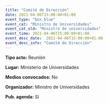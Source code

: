 ```yaml
---
title: "Comité de Dirección"
date: 2021-04-06T15:00:00+01:00
event_type: "box_blue" 
event_cat: "Ministro de Universidades"
event_cat_old: "Ministro de universidades"
event_time: 2021-04-06T15:00:00+01:00
event_desc_date:  2021-04-06T15:00:00+01:00
event_desc_info: "Comité de Dirección"
---
```


</p><p class="card-light list_schedule_description"><b>Tipo acto:</b> Reunión  
</p><p class="card-light list_schedule_description"><b>Lugar:</b> Ministerio de Universidades  
</p><p class="card-light list_schedule_description"><b>Medios convocados:</b> No  
</p><p class="card-light list_schedule_description"><b>Organizador:</b> Ministro de Universidades </p><p class="card-light list_schedule_description"><b>Pub. agenda:</b> Sí         
</p>